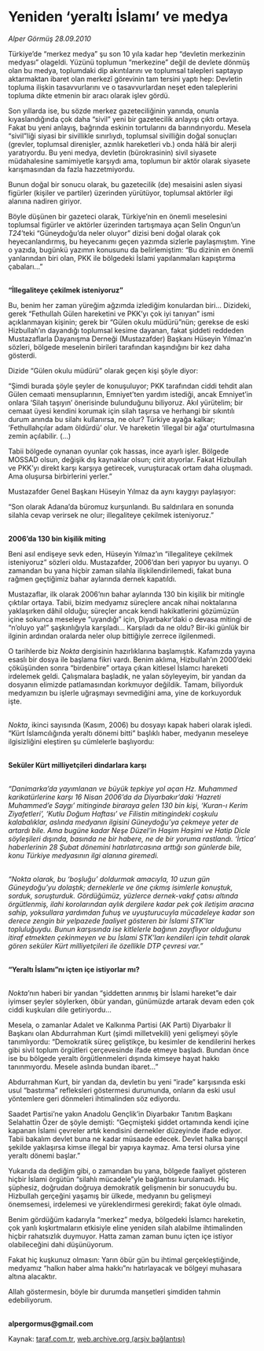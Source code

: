 # Yeniden ‘yeraltı İslamı’ ve medya

*Alper Görmüş 28.09.2010*

<div class="yazi"><p>Türkiye’de “merkez medya” şu son 10 yıla kadar hep “devletin merkezinin medyası” olageldi. Yüzünü toplumun “merkezine” değil de devlete dönmüş olan bu medya, toplumdaki dip akıntılarını ve toplumsal talepleri saptayıp aktarmaktan ibaret olan merkezî görevinin tam tersini yaptı hep: Devletin topluma ilişkin tasavvurlarını ve o tasavvurlardan neşet eden taleplerini topluma dikte etmenin bir aracı olarak işlev gördü.</p>
<p>Son yıllarda ise, bu sözde merkez gazeteciliğinin yanında, onunla kıyaslandığında çok daha “sivil” yeni bir gazetecilik anlayışı çıktı ortaya. Fakat bu yeni anlayış, bağrında eskinin tortularını da barındırıyordu. Mesela “sivil”liği siyasi bir sivillikle sınırlıydı, toplumsal sivilliğin doğal sonuçları (grevler, toplumsal direnişler, azınlık hareketleri vb.) onda hâlâ bir alerji yaratıyordu. Bu yeni medya, devletin (bürokrasinin) sivil siyasete müdahalesine samimiyetle karşıydı ama, toplumun bir aktör olarak siyasete karışmasından da fazla hazzetmiyordu.</p>
<p>Bunun doğal bir sonucu olarak, bu gazetecilik (de) mesaisini aslen siyasi figürler (kişiler ve partiler) üzerinden yürütüyor, toplumsal aktörler ilgi alanına nadiren giriyor.</p>
<p>Böyle düşünen bir gazeteci olarak, Türkiye’nin en önemli meselesini toplumsal figürler ve aktörler üzerinden tartışmaya açan Selin Ongun’un <i>T24</i>’teki “Güneydoğu’da neler oluyor” dizisi beni doğal olarak çok heyecanlandırmış, bu heyecanımı geçen yazımda sizlerle paylaşmıştım. Yine o yazıda, bugünkü yazımın konusunu da belirlemiştim: “Bu dizinin en önemli yanlarından biri olan, PKK ile bölgedeki İslami yapılanmaları kapıştırma çabaları...” </p>
<p><b><br/>“İllegaliteye çekilmek isteniyoruz”</b></p>
<p>Bu, benim her zaman yüreğim ağzımda izlediğim konulardan biri... Dizideki, gerek “Fethullah Gülen hareketini ve PKK’yı çok iyi tanıyan” ismi açıklanmayan kişinin; gerek bir “Gülen okulu müdürü”nün; gerekse de eski Hizbullah’ın dayandığı toplumsal kesime dayanan, fakat şiddeti reddeden Mustazaflarla Dayanışma Derneği (Mustazafder) Başkanı Hüseyin Yılmaz’ın sözleri, bölgede meselenin birileri tarafından kaşındığını bir kez daha gösterdi.</p>
<p>Dizide “Gülen okulu müdürü” olarak geçen kişi şöyle diyor:</p>
<p>“Şimdi burada şöyle şeyler de konuşuluyor; PKK tarafından ciddi tehdit alan Gülen cemaati mensuplarının, Emniyet’ten yardım istediği, ancak Emniyet’in onlara ‘Silah taşıyın’ önerisinde bulunduğunu biliyoruz. Akıl yürütelim; bir cemaat üyesi kendini korumak için silah taşırsa ve herhangi bir sıkıntılı durum anında bu silahı kullanırsa, ne olur? Türkiye ayağa kalkar; ‘Fethullahçılar adam öldürdü’ olur. Ve hareketin ‘illegal bir ağa’ oturtulmasına zemin açılabilir. (...) </p>
<p>Tabii bölgede oynanan oyunlar çok hassas, ince ayarlı işler. Bölgede MOSSAD olsun, değişik dış kaynaklar olsun; cirit atıyorlar. Fakat Hizbullah ve PKK’yı direkt karşı karşıya getirecek, vuruşturacak ortam daha oluşmadı. Ama oluşursa birbirlerini yerler.”</p>
<p>Mustazafder Genel Başkanı Hüseyin Yılmaz da aynı kaygıyı paylaşıyor:</p>
<p>“Son olarak Adana’da büromuz kurşunlandı. Bu saldırılara en sonunda silahla cevap verirsek ne olur; illegaliteye çekilmek isteniyoruz.”</p>
<p><b><br/>2006’da 130 bin kişilik miting</b></p>
<p>Beni asıl endişeye sevk eden, Hüseyin Yılmaz’ın “illegaliteye çekilmek isteniyoruz” sözleri oldu. Mustazafder, 2006’dan beri yapıyor bu uyarıyı. O zamandan bu yana hiçbir zaman silahla ilişkilendirilemedi, fakat buna rağmen geçtiğimiz bahar aylarında dernek kapatıldı.</p>
<p>Mustazaflar, ilk olarak 2006’nın bahar aylarında 130 bin kişilik bir mitingle çıktılar ortaya. Tabii, bizim medyamız süreçlere ancak nihai noktalarına yaklaşırken dâhil olduğu; süreçler ancak kendi hakikatlerini gözümüzün içine sokunca meseleye “uyandığı” için, Diyarbakır’daki o devasa mitingi de “n’oluyo ya!” şaşkınlığıyla karşıladı... Karşıladı da ne oldu? Bir-iki günlük bir ilginin ardından oralarda neler olup bittiğiyle zerrece ilgilenmedi.</p>
<p>O tarihlerde biz <i>Nokta</i> dergisinin hazırlıklarına başlamıştık. Kafamızda yayına esaslı bir dosya ile başlama fikri vardı. Benim aklıma, Hizbullah’ın 2000’deki çöküşünden sonra “birdenbire” ortaya çıkan kitlesel İslamcı hareketi irdelemek geldi. Çalışmalara başladık, ne yalan söyleyeyim, bir yandan da dosyanın elimizde patlamasından korkmuyor değildik. Tamam, biliyorduk medyamızın bu işlerle uğraşmayı sevmediğini ama, yine de korkuyorduk işte.</p>
<p><i><br/>Nokta</i>, ikinci sayısında (Kasım, 2006) bu dosyayı kapak haberi olarak işledi. “Kürt İslamcılığında yeraltı dönemi bitti” başlıklı haber, medyanın meseleye ilgisizliğini eleştiren şu cümlelerle başlıyordu:</p>
<p><b><br/>Seküler Kürt milliyetçileri dindarlara karşı</b></p>
<p><i><br/>“Danimarka’da yayımlanan ve büyük tepkiye yol açan Hz. Muhammed karikatürlerine karşı 16 Nisan 2006’da da Diyarbakır’daki ‘Hazreti Muhammed’e Saygı’ mitinginde biraraya gelen 130 bin kişi, ‘Kuran-ı Kerim Ziyafetleri’, ‘Kutlu Doğum Haftası’ ve Filistin mitingindeki coşkulu kalabalıklar, aslında medyanın ilgisini Güneydoğu’ya çekmeye yeter de artardı bile. Ama bugüne kadar Neşe Düzel’in Haşim Haşimi ve Hatip Dicle söyleşileri dışında, basında ne bir habere, ne de bir yoruma rastlandı. ‘İrtica’ haberlerinin 28 Şubat dönemini hatırlatırcasına arttığı son günlerde bile, konu Türkiye medyasının ilgi alanına giremedi.</i></p>
<p><i><br/>“Nokta olarak, bu ‘boşluğu’ doldurmak amacıyla, 10 uzun gün Güneydoğu’yu dolaştık; derneklerle ve öne çıkmış isimlerle konuştuk, sorduk, soruşturduk. Gördüğümüz, yüzlerce dernek-vakıf çatısı altında örgütlenmiş, ilahi korolarından aylık dergilere kadar pek çok iletişim aracına sahip, yoksullara yardımdan fuhuş ve uyuşturucuyla mücadeleye kadar son derece zengin bir yelpazede faaliyet gösteren bir İslami STK’lar topluluğuydu. Bunun karşısında ise kitlelerle bağının zayıflıyor olduğunu itiraf etmekten çekinmeyen ve bu İslami STK’ları kendileri için tehdit olarak gören seküler Kürt milliyetçileri ile özellikle DTP çevresi var.”</i></p>
<p><b><br/>“Yeraltı İslamı”nı içten içe istiyorlar mı?</b></p>
<p><i><br/>Nokta</i>’nın haberi bir yandan “şiddetten arınmış bir İslami hareket”e dair iyimser şeyler söylerken, öbür yandan, günümüzde artarak devam eden çok ciddi kuşkuları dile getiriyordu...</p>
<p>Mesela, o zamanlar Adalet ve Kalkınma Partisi (AK Parti) Diyarbakır İl Başkanı olan Abdurrahman Kurt (şimdi milletvekili) yeni gelişmeyi şöyle tanımlıyordu: “Demokratik süreç geliştikçe, bu kesimler de kendilerini herkes gibi sivil toplum örgütleri çerçevesinde ifade etmeye başladı. Bundan önce ise bu bölgede yeraltı örgütlenmeleri dışında kimseye hayat hakkı tanınmıyordu. Mesele aslında bundan ibaret...”</p>
<p>Abdurrahman Kurt, bir yandan da, devletin bu yeni “irade” karşısında eski usul “bastırma” refleksleri göstermesi durumunda, onların da eski usul yöntemlere geri dönmeleri ihtimalinden söz ediyordu.</p>
<p>Saadet Partisi’ne yakın Anadolu Gençlik’in Diyarbakır Tanıtım Başkanı Selahattin Özer de şöyle demişti: “Geçmişteki şiddet ortamında kendi içine kapanan İslami çevreler artık kendisini dernekler düzeyinde ifade ediyor. Tabii bakalım devlet buna ne kadar müsaade edecek. Devlet halka barışçıl şekilde yaklaşırsa kimse illegal bir yapıya kaymaz. Ama tersi olursa yine yeraltı dönemi başlar.”</p>
<p>Yukarıda da dediğim gibi, o zamandan bu yana, bölgede faaliyet gösteren hiçbir İslami örgütün “silahlı mücadele”yle bağlantısı kurulamadı. Hiç şüphesiz, doğrudan doğruya demokratik gelişmenin bir sonucuydu bu. Hizbullah gerçeğini yaşamış bir ülkede, medyanın bu gelişmeyi önemsemesi, irdelemesi ve yüreklendirmesi gerekirdi; fakat öyle olmadı. </p>
<p>Benim gördüğüm kadarıyla “merkez” medya, bölgedeki İslamcı hareketin, çok yanlı kışkırtmaların etkisiyle eline yeniden silah alabilme ihtimalinden hiçbir rahatsızlık duymuyor. Hatta zaman zaman bunu içten içe istiyor olabileceğini dahi düşünüyorum.</p>
<p>Fakat hiç kuşkunuz olmasın: Yarın öbür gün bu ihtimal gerçekleştiğinde, medyamız “halkın haber alma hakkı”nı hatırlayacak ve bölgeyi muhasara altına alacaktır.</p>
<p>Allah göstermesin, böyle bir durumda manşetleri şimdiden tahmin edebiliyorum.</p>
<p><b><br/>alpergormus@gmail.com</b></p></div>

Kaynak: [taraf.com.tr](http://www.taraf.com.tr:80/alper-gormus/makale-yeniden-yeralti-islami-ve-medya.htm), [web.archive.org (arşiv bağlantısı)](http://web.archive.org/web/20100929154445/http://www.taraf.com.tr:80/alper-gormus/makale-yeniden-yeralti-islami-ve-medya.htm)
